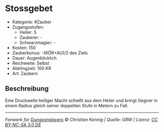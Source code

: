 # Stossgebet

- Kategorie: #Zauber
- Zugangsstufen:
  - Heiler: 5
  - Zauberer: -
  - Schwarzmagier: -
- Kosten: 150
- Zauberbonus: -(KÖR+AU)/2 des Ziels
- Dauer: Augenblicklich
- Reichweite: Selbst
- Abklingzeit: 100 KR
- Art: Zaubern

## Beschreibung

Eine Druckwelle heiliger Macht schießt aus dem Heiler und bringt Gegner in einem Radius gleich seiner doppelten Stufe in Metern zu Fall.

---

_Fanwerk für [Dungeonslayers](https://www.dungeonslayers.net/) © Christian Kennig | Quelle: GRW | Lizenz: [CC BY-NC-SA 3.0 DE](https://creativecommons.org/licenses/by-nc-sa/3.0/de/)_

